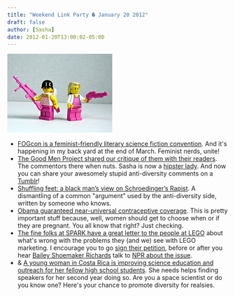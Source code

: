 ```yaml
---
title: "Weekend Link Party � January 20 2012"
draft: false
author: [Sasha]
date: 2012-01-20T13:00:02-05:00
---
```


![Andrew Becraft](/uploads/2012/01/2943766324_6e7a0a408e_m1.jpg)

- [FOGcon is a feminist-friendly literary science fiction convention](http://aqueductpress.blogspot.com/2012/01/fogcon-literary-feminist-friendly.html). And it's happening in my back yard at the end of March. Feminist nerds, unite!
- [The Good Men Project shared our critique of them with their readers](http://goodmenproject.com/featured-content/patriarchy-messes-with-all-of-us/). The commentors there when nuts. Sasha is now a [hipster lady](http://www.pixlee.net/?p=55). And now you can share your awesomely stupid anti-diversity comments on a [Tumblr](http://lookhipsterlady.tumblr.com/)!
- [Shuffling feet: a black man’s view on Schroedinger’s Rapist](http://freethoughtblogs.com/crommunist/2012/01/16/shuffling-feet-a-black-mans-view-on-schroedingers-rapist/). A dismantling of a common "argument" used by the anti-diversity side, written by someone who knows.
- [Obama guaranteed near-universal contraceptive coverage](http://thinkprogress.org/health/2012/01/20/407994/obama-administration-approves-rule-that-guarantees-near-universal-contraceptive-coverage/?mobile=nc). This is pretty important stuff because, well, women should get to choose when or if they are pregnant. You all know that right? Just checking.
- [The fine folks at SPARK have a great letter to the people at LEGO](http://www.sparksummit.com/2012/01/20/our-letter-to-lego/) about what's wrong with the problems they (and we) see with LEGO marketing. I encourage you to go [sign their petition](http://www.change.org/petitions/tell-lego-to-stop-selling-out-girls-liberatelegos), before or after you hear [Bailey Shoemaker Richards](http://twitter.com/#!/the_author_) talk to [NPR about the issue](http://www.npr.org/2012/01/18/145397007/gender-controversy-stacks-up-against-lego-friends).
- & [A young woman in Costa Rica is improving science education and outreach for her fellow high school students](http://www.spacetweepsociety.org/2012/01/20/pictor-project-2012/). She needs helps finding speakers for her second year doing so. Are you a space scientist or do you know one? Here's your chance to promote diversity for realsies.
